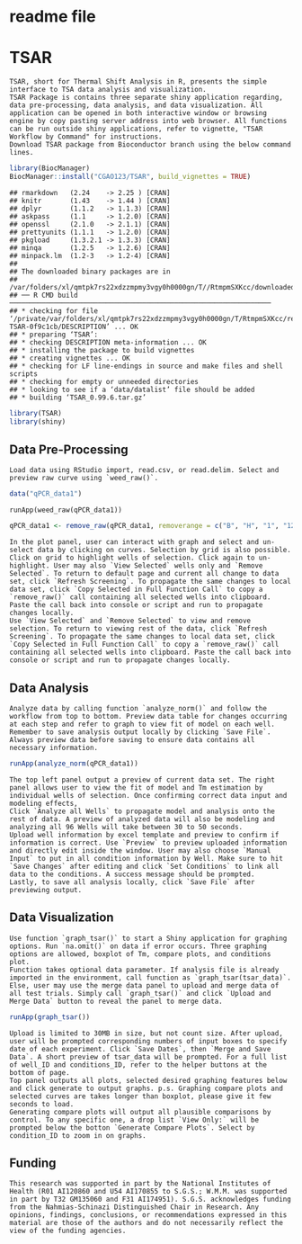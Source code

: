 readme file
================

# TSAR

    TSAR, short for Thermal Shift Analysis in R, presents the simple interface to TSA data analysis and visualization.
    TSAR Package is contains three separate shiny application regarding, data pre-processing, data analysis, and data visualization. All application can be opened in both interactive window or browsing engine by copy pasting server address into web browser. All functions can be run outside shiny applications, refer to vignette, "TSAR Workflow by Command" for instructions.
    Download TSAR package from Bioconductor branch using the below command lines.

``` r
library(BiocManager)
BiocManager::install("CGAO123/TSAR", build_vignettes = TRUE)
```

    ## rmarkdown   (2.24    -> 2.25 ) [CRAN]
    ## knitr       (1.43    -> 1.44 ) [CRAN]
    ## dplyr       (1.1.2   -> 1.1.3) [CRAN]
    ## askpass     (1.1     -> 1.2.0) [CRAN]
    ## openssl     (2.1.0   -> 2.1.1) [CRAN]
    ## prettyunits (1.1.1   -> 1.2.0) [CRAN]
    ## pkgload     (1.3.2.1 -> 1.3.3) [CRAN]
    ## minqa       (1.2.5   -> 1.2.6) [CRAN]
    ## minpack.lm  (1.2-3   -> 1.2-4) [CRAN]
    ## 
    ## The downloaded binary packages are in
    ##  /var/folders/xl/qmtpk7rs22xdzzmpmy3vgy0h0000gn/T//RtmpmSXKcc/downloaded_packages
    ## ── R CMD build ─────────────────────────────────────────────────────────────────
    ## * checking for file ‘/private/var/folders/xl/qmtpk7rs22xdzzmpmy3vgy0h0000gn/T/RtmpmSXKcc/remotes5e041236ea96/CGAO123-TSAR-0f9c1cb/DESCRIPTION’ ... OK
    ## * preparing ‘TSAR’:
    ## * checking DESCRIPTION meta-information ... OK
    ## * installing the package to build vignettes
    ## * creating vignettes ... OK
    ## * checking for LF line-endings in source and make files and shell scripts
    ## * checking for empty or unneeded directories
    ## * looking to see if a ‘data/datalist’ file should be added
    ## * building ‘TSAR_0.99.6.tar.gz’

``` r
library(TSAR)
library(shiny)
```

## Data Pre-Processing

    Load data using RStudio import, read.csv, or read.delim. Select and preview raw curve using `weed_raw()`.

``` r
data("qPCR_data1")
```

```
runApp(weed_raw(qPCR_data1))
```

``` r
qPCR_data1 <- remove_raw(qPCR_data1, removerange = c("B", "H", "1", "12"))
```

    In the plot panel, user can interact with graph and select and un-select data by clicking on curves. Selection by grid is also possible. Click on grid to highlight wells of selection. Click again to un-highlight. User may also `View Selected` wells only and `Remove Selected`. To return to default page and current all change to data set, click `Refresh Screening`. To propagate the same changes to local data set, click `Copy Selected in Full Function Call` to copy a `remove_raw()` call containing all selected wells into clipboard. Paste the call back into console or script and run to propagate changes locally. 
    Use `View Selected` and `Remove Selected` to view and remove selection. To return to viewing rest of the data, click `Refresh Screening`. To propagate the same changes to local data set, click `Copy Selected in Full Function Call` to copy a `remove_raw()` call containing all selected wells into clipboard. Paste the call back into console or script and run to propagate changes locally.

## Data Analysis

    Analyze data by calling function `analyze_norm()` and follow the workflow from top to bottom. Preview data table for changes occurring at each step and refer to graph to view fit of model on each well. Remember to save analysis output locally by clicking `Save File`. Always preview data before saving to ensure data contains all necessary information.

``` r
runApp(analyze_norm(qPCR_data1))
```

    The top left panel output a preview of current data set. The right panel allows user to view the fit of model and Tm estimation by individual wells of selection. Once confirming correct data input and modeling effects,
    Click `Analyze all Wells` to propagate model and analysis onto the rest of data. A preview of analyzed data will also be modeling and analyzing all 96 Wells will take between 30 to 50 seconds.
    Upload well information by excel template and preview to confirm if information is correct. Use `Preview` to preview uploaded information and directly edit inside the window. User may also choose `Manual Input` to put in all condition information by Well. Make sure to hit `Save Changes` after editing and click `Set Conditions` to link all data to the conditions. A success message should be prompted.
    Lastly, to save all analysis locally, click `Save File` after previewing output. 

## Data Visualization

    Use function `graph_tsar()` to start a Shiny application for graphing options. Run `na.omit()` on data if error occurs. Three graphing options are allowed, boxplot of Tm, compare plots, and conditions plot.
    Function takes optional data parameter. If analysis file is already imported in the environment, call function as `graph_tsar(tsar_data)`. Else, user may use the merge data panel to upload and merge data of all test trials. Simply call `graph_tsar()` and click `Upload and Merge Data` button to reveal the panel to merge data.

``` r
runApp(graph_tsar())
```

    Upload is limited to 30MB in size, but not count size. After upload, user will be prompted corresponding numbers of input boxes to specify date of each experiment. Click `Save Dates`, then `Merge and Save Data`. A short preview of tsar_data will be prompted. For a full list of well_ID and conditions_ID, refer to the helper buttons at the bottom of page.
    Top panel outputs all plots, selected desired graphing features below and click generate to output graphs. p.s. Graphing compare plots and selected curves are takes longer than boxplot, please give it few seconds to load.
    Generating compare plots will output all plausible comparisons by control. To any specific one, a drop list `View Only:` will be prompted below the botton `Generate Compare Plots`. Select by condition_ID to zoom in on graphs.

## Funding

    This research was supported in part by the National Institutes of Health (R01 AI120860 and U54 AI170855 to S.G.S.; W.M.M. was supported in part by T32 GM135060 and F31 AI174951). S.G.S. acknowledges funding from the Nahmias-Schinazi Distinguished Chair in Research. Any opinions, findings, conclusions, or recommendations expressed in this material are those of the authors and do not necessarily reflect the view of the funding agencies.  
